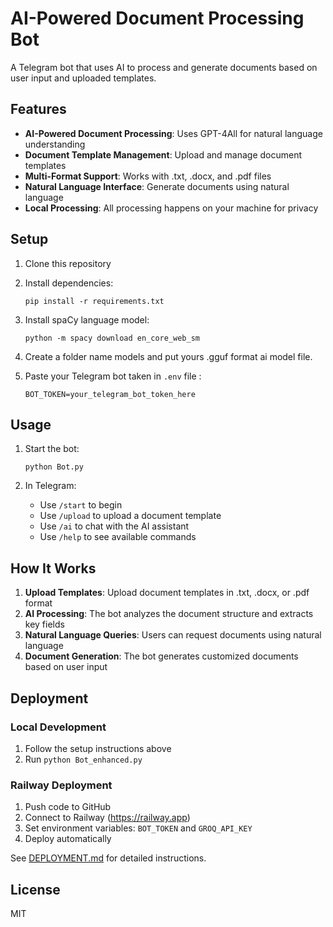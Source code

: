 # AI-Powered Document Processing Bot

A Telegram bot that uses AI to process and generate documents based on user input and uploaded templates.

## Features

- **AI-Powered Document Processing**: Uses GPT-4All for natural language understanding
- **Document Template Management**: Upload and manage document templates
- **Multi-Format Support**: Works with .txt, .docx, and .pdf files
- **Natural Language Interface**: Generate documents using natural language
- **Local Processing**: All processing happens on your machine for privacy

## Setup

1. Clone this repository
2. Install dependencies:
   ```
   pip install -r requirements.txt
   ```
3. Install spaCy language model:
   ```
   python -m spacy download en_core_web_sm
   ```
4. Create a folder name models and put yours .gguf format ai model file.

5. Paste your Telegram bot taken in `.env` file :
   ```
   BOT_TOKEN=your_telegram_bot_token_here
   ```

## Usage

1. Start the bot:
   ```
   python Bot.py
   ```

2. In Telegram:
   - Use `/start` to begin
   - Use `/upload` to upload a document template
   - Use `/ai` to chat with the AI assistant
   - Use `/help` to see available commands

## How It Works

1. **Upload Templates**: Upload document templates in .txt, .docx, or .pdf format
2. **AI Processing**: The bot analyzes the document structure and extracts key fields
3. **Natural Language Queries**: Users can request documents using natural language
4. **Document Generation**: The bot generates customized documents based on user input

## Deployment

### Local Development
1. Follow the setup instructions above
2. Run `python Bot_enhanced.py`

### Railway Deployment
1. Push code to GitHub
2. Connect to Railway (https://railway.app)
3. Set environment variables: `BOT_TOKEN` and `GROQ_API_KEY`
4. Deploy automatically

See [DEPLOYMENT.md](DEPLOYMENT.md) for detailed instructions.

## License

MIT
